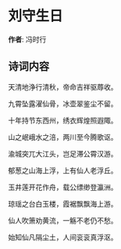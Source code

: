 # 刘守生日

**作者**: 冯时行

## 诗词内容

天清地浄行清秋，帝命吉祥驱蓐收。

九霄坠露濯仙骨，冰壶翠鉴尘不留。

十年持节东西州，绣衣辉煌照遐陬。

山之岷峨水之涪，两川至今腾歌讴。

渝城突兀大江头，岂足滞公霄汉游。

郁葱之山海上浮，上有仙人老浮丘。

玉井莲开花作舟，载公缥缈登瀛洲。

琼瑶之台白玉楼，霞裾飘飘海上游。

仙人吹箫劝黄流，一觞不老仍不愁。

始知仙凡隔尘土，人间衮衮真浮沤。

